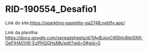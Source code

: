 # RID-190554_Desafio1

Link do site:https://sparkling-pastelito-ea2748.netlify.app/

Link da planilha: https://docs.google.com/spreadsheets/d/1IAyBJpvCj65hlv8lp0lXK-OeFjHA0Vl6-EzPHQGHsMk/edit?gid=0#gid=0

